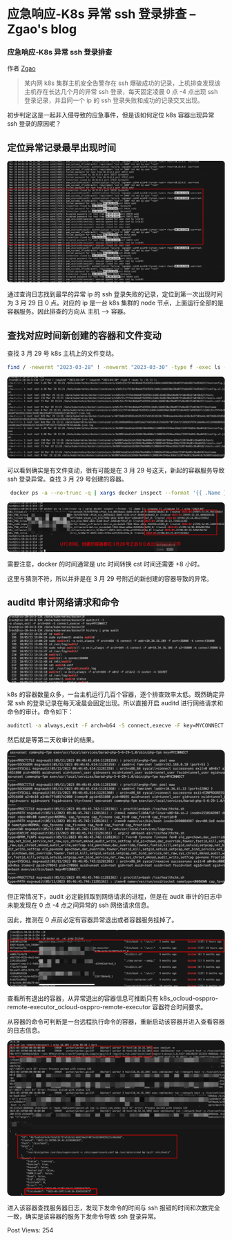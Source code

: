 

# 应急响应-K8s 异常 ssh 登录排查 – Zgao's blog

### 应急响应-K8s 异常 ssh 登录排查

作者 [Zgao](https://zgao.top/author/zgao/)

> 某内网 k8s 集群主机安全告警存在 ssh 爆破成功的记录，上机排查发现该主机存在长达几个月的异常 ssh 登录，每天固定凌晨 0 点 -4 点出现 ssh 登录记录，并且同一个 ip 的 ssh 登录失败和成功的记录交叉出现。

初步判定这是一起非入侵导致的应急事件，但是该如何定位 k8s 容器出现异常 ssh 登录的原因呢？

## 定位异常记录最早出现时间

![](assets/1698903366-1e8508b21dc4502e1178b3795e388272.png)

通过查询日志找到最早的异常 ip 的 ssh 登录失败的记录，定位到第一次出现时间为 3 月 29 日 0 点。对应的 ip 是一台 k8s 集群的 node 节点，上面运行全部的是容器服务。因此排查的方向从 主机 –> 容器。

## 查找对应时间新创建的容器和文件变动

查找 3 月 29 号 k8s 主机上的文件变动。

```bash
find / -newermt "2023-03-28" ! -newermt "2023-03-30" -type f -exec ls -lh {} \;
```

![](assets/1698903366-6e140fbb4d2d33666966f23f25e49d50.png)

可以看到确实是有文件变动，很有可能是在 3 月 29 号这天，新起的容器服务导致 ssh 登录异常。查找 3 月 29 号创建的容器。

```bash
 docker ps -a --no-trunc -q | xargs docker inspect --format '{{ .Name }}: Created {{ .Created }}' | grep "2023-03"
```

![](assets/1698903366-00074dbd3787ce2af0452859445c51be.png)

需要注意，docker 的时间通常是 utc 时间转换 cst 时间还需要 +8 小时。

这里与猜测不符，所以并非是在 3 月 29 号附近的新创建的容器导致的异常。

## auditd 审计网络请求和命令

![](assets/1698903366-c93f5942126a2dfb25093aebc982d4f8.png)

k8s 的容器数量众多，一台主机运行几百个容器，逐个排查效率太低。既然确定异常 ssh 的登录记录在每天凌晨会固定出现。所以直接开启 auditd 进行网络请求和命令的审计。命令如下：

```bash
auditctl -a always,exit -F arch=b64 -S connect,execve -F key=MYCONNECT
```

然后就是等第二天收审计的结果。

![](assets/1698903366-47d089ff4ad830b1a42dd10de2c98ef6.png)

但正常情况下，audit 必定能抓取到网络请求的进程，但是在 audit 审计的日志中未能发现在 0 点 -4 点之间异常的 ssh 网络请求信息。

因此，推测在 0 点前必定有容器异常退出或者容器服务挂掉了。

![](assets/1698903366-878396940b5651f3412c38c98d4b1c27.png)

查看所有退出的容器，从异常退出的容器信息可推断只有 k8s\_ocloud-osppro-remote-executor\_ocloud-osppro-remote-executor 容器符合时间要求。

从容器的命令可判断是一台远程执行命令的容器，重新启动该容器并进入查看容器的日志信息。

![](assets/1698903366-a3fd451d5035e19df8ae7c52b98c152a.png)

进入该容器查找服务器日志，发现下发命令的时间与 ssh 报错的时间和次数完全一致，确实是该容器的服务下发命令导致 ssh 登录异常。

Post Views: 254
